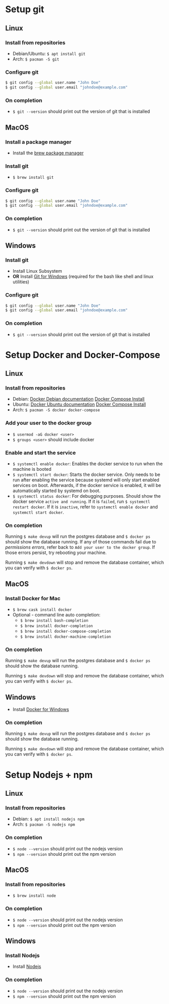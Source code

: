 # Setup git

## Linux

### Install from repositories

- Debian/Ubuntu: `$ apt install git`
- Arch: `$ pacman -S git`

### Configure git

```bash
$ git config --global user.name "John Doe"
$ git config --global user.email "johndoe@example.com"
```

### On completion

- `$ git --version` should print out the version of git that is installed

## MacOS

### Install a package manager

- Install the [brew package manager](https://brew.sh/)

### Install git

- `$ brew install git`

### Configure git

```bash
$ git config --global user.name "John Doe"
$ git config --global user.email "johndoe@example.com"
```

### On completion

- `$ git --version` should print out the version of git that is installed

## Windows

### Install git

- Install Linux Subsystem
- **OR** Install [Git for Windows](https://gitforwindows.org/)
  (required for the bash like shell and linux utilities)

### Configure git

```bash
$ git config --global user.name "John Doe"
$ git config --global user.email "johndoe@example.com"
```

### On completion

- `$ git --version` should print out the version of git that is installed

# Setup Docker and Docker-Compose

## Linux

### Install from repositories

- Debian: [Docker Debian documentation](
  https://docs.docker.com/install/linux/docker-ce/debian/#install-using-the-convenience-script)
  [Docker Compose Install](https://docs.docker.com/compose/install/)
- Ubuntu: [Docker Ubuntu documentation](
  https://docs.docker.com/install/linux/docker-ce/ubuntu/#install-using-the-convenience-script)
  [Docker Compose Install](https://docs.docker.com/compose/install/)
- Arch: `$ pacman -S docker docker-compose`

### Add your user to the docker group

- `$ usermod -aG docker <user>`
- `$ groups <user>` should include docker

### Enable and start the service

- `$ systemctl enable docker`: Enables the docker service to run when the
  machine is booted
- `$ systemctl start docker`: Starts the docker service. Only needs to be run
  after enabling the service because systemd will only start enabled services
  on boot. Afterwards, if the docker service is enabled, it will be
  automatically started by systemd on boot.
- `$ systemctl status docker`: For debugging purposes. Should show the docker
  service `active and running`. If it is `failed`, run `$ systemctl restart
  docker`. If it is `inactive`, refer to `systemctl enable docker` and
  `systemctl start docker`.

### On completion

Running `$ make devup` will run the postgres database and `$ docker ps` should
show the database running. If any of those commands fail due to *permissions
errors*, refer back to `Add your user to the docker group`. If those errors
persist, try rebooting your machine.

Running `$ make devdown` will stop and remove the database container, which
you can verify with `$ docker ps`.

## MacOS

### Install Docker for Mac

- `$ brew cask install docker`
- Optional - command line auto completion:
    - `$ brew install bash-completion`
    - `$ brew install docker-completion`
    - `$ brew install docker-compose-completion`
    - `$ brew install docker-machine-completion`

### On completion

Running `$ make devup` will run the postgres database and `$ docker ps` should
show the database running.

Running `$ make devdown` will stop and remove the database container, which you
can verify with `$ docker ps`.

## Windows

- Install [Docker for Windows](
  https://docs.docker.com/v17.09/docker-for-windows/install/#what-to-know-before-you-install)

### On completion

Running `$ make devup` will run the postgres database and `$ docker ps` should
show the database running.

Running `$ make devdown` will stop and remove the database container, which you
can verify with `$ docker ps`.

# Setup Nodejs + npm

## Linux

### Install from repositories

- Debian: `$ apt install nodejs npm`
- Arch: `$ pacman -S nodejs npm`

### On completion

- `$ node --version` should print out the nodejs version
- `$ npm --version` should print out the npm version

## MacOS

### Install from repositories

- `$ brew install node`

### On completion

- `$ node --version` should print out the nodejs version
- `$ npm --version` should print out the npm version

## Windows

### Install Nodejs

- Install [Nodejs](https://nodejs.org/en/download/current/)

### On completion

- `$ node --version` should print out the nodejs version
- `$ npm --version` should print out the npm version

